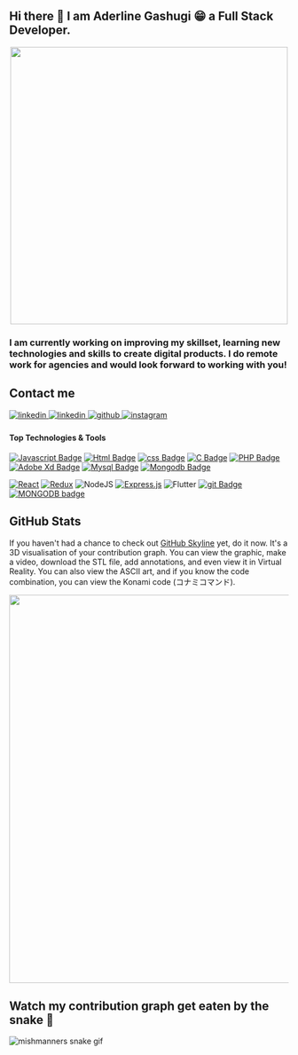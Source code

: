 ## Hi there 👋 I am Aderline Gashugi 😁 a Full Stack Developer. 

<div align="center">
<img src="https://res.cloudinary.com/ddravaukf/image/upload/v1650289075/me_iszomr.gif" height="500" width="500"  align="center" />
</div>

### I am currently working on improving my skillset, learning new technologies and skills to create digital products. I do remote work for agencies and would look forward to working with you!  
<div></div>
<div></div>
<div></div>

## Contact me

<a href="https://linkedin.com/in/gashugi-aderline-aa88971b3//" target="_blank">
<img src=https://img.shields.io/badge/LinkedIn-0077B5?style=for-the-badge&logo=linkedin&logoColor=white alt=linkedin style="margin-bottom: 5px;" />
</a>
</a>
<a href="https://twitter.com/AShughs" target="_blank">
<img src=https://img.shields.io/badge/Twitter-1DA1F2?style=for-the-badge&logo=twitter&logoColor=white alt=linkedin style="margin-bottom: 5px;" />
</a>
<a href="https://github.com/Aderline490" target="_blank">
<img src=https://img.shields.io/badge/GitHub-100000?style=for-the-badge&logo=github&logoColor=white alt=github style="margin-bottom: 5px;" />
</a>
<a href="https://instagram.com/___aderline/ target="_blank">
<img src=https://img.shields.io/badge/Instagram-E4405F?style=for-the-badge&logo=instagram&logoColor=white alt=instagram style="margin-bottom: 5px;" />
</a>


#### Top Technologies & Tools

[![Javascript Badge](https://img.shields.io/badge/-Javascript-F0DB4F?style=for-the-badge&labelColor=black&logo=javascript&logoColor=F0DB4F)](#)  [![Html Badge](https://img.shields.io/badge/html%20-%23E34F26.svg?&style=for-the-badge&labelColor=black&logo=html5&logoColor=white)](#)  [![css Badge](https://img.shields.io/badge/css%20-%231572B6.svg?&style=for-the-badge&labelColor=black&logo=css3&logoColor=white)](#)  [![C Badge](https://img.shields.io/badge/c-%2300599C.svg?style=for-the-badge&logo=c&logoColor=white)](#) [![PHP Badge](https://img.shields.io/badge/php-%23777BB4.svg?style=for-the-badge&logo=php&logoColor=white)](#)  [![Adobe Xd Badge](https://img.shields.io/badge/adobexd-%23FF26BE.svg?style=for-the-badge&logo=adobexd&logoColor=white)](#)  [![Mysql Badge](https://img.shields.io/badge/mysql-%2300f.svg?style=for-the-badge&logo=mysql&logoColor=white)](#)  [![Mongodb Badge](https://img.shields.io/badge/MongoDB-4EA94B?style=for-the-badge&logo=mongodb&logoColor=white)](#)

[![React](https://img.shields.io/badge/react-%2320232a.svg?style=for-the-badge&logo=react&logoColor=%2361DAFB)](#) [![Redux](https://img.shields.io/badge/redux-%23593d88.svg?style=for-the-badge&logo=redux&logoColor=white)](#) ![NodeJS](https://img.shields.io/badge/node.js-6DA55F?style=for-the-badge&logo=node.js&logoColor=white) [![Express.js](https://img.shields.io/badge/express.js-%23404d59.svg?style=for-the-badge&logo=express&logoColor=%2361DAFB)](#) ![Flutter](https://img.shields.io/badge/Flutter-%2302569B.svg?style=for-the-badge&logo=Flutter&logoColor=white) [![git Badge](https://img.shields.io/badge/git%20-%23F05032.svg?&style=for-the-badge&labelColor=black&logo=git&logoColor=white)](#) [![MONGODB badge](https://img.shields.io/badge/MongoDB-white?style=for-the-badge&logo=mongodb&logoColor=4EA94B)](#)

## GitHub Stats

If you haven't had a chance to check out [GitHub Skyline](https://skyline.github.com/) yet, do it now. It's a 3D visualisation of your contribution graph. You can view the graphic, make a video, download the STL file, add annotations, and even view it in Virtual Reality. You can also view the ASCII art, and if you know the code combination, you can view the Konami code (コナミコマンド).

<img src="./Aderline490Skyline.gif" width="700">

<!-- ```    
          My 2021 GitHub Skyline          

         ✦                 ✦    ▁          ☽     ✦   
 ✦                 █          ▁▄██      ✧     ✧      
 ✧                ✦█  ▁ ▇     ████    ✦ ✧            
  ✧   ✧   ✦  ▃     █✦ █✧█▂   ▇████ ▇▅   ▃ ✧✧     ▅   
 ▃▁ ✧▂▅▂▅▂▃▅▁█ ✦▇  █▇▅█▃██▄███████▅██▅▂▄██▄▄▁ ▁▁✦█▂  
▁██▅██████████▁▇█▆▇██████████████████████████▇██████▅

``` -->
## Watch my contribution graph get eaten by the snake 🐍

<!-- platane/snk works, it just puts it on a new branch -->
![mishmanners snake gif](https://github.com/Aderline490/Aderline490/blob/output/github-contribution-grid-snake.svg)
<!--
**Aderline490/Aderline490** is a ✨ _special_ ✨ repository because its `README.md` (this file) appears on your GitHub profile.

Here are some ideas to get you started:

- 🔭 I’m currently working on ...
- 🌱 I’m currently learning ...
- 👯 I’m looking to collaborate on ...
- 🤔 I’m looking for help with ...
- 💬 Ask me about ...
- 📫 How to reach me: ...
- 😄 Pronouns: ...
- ⚡ Fun fact: ...
-->
